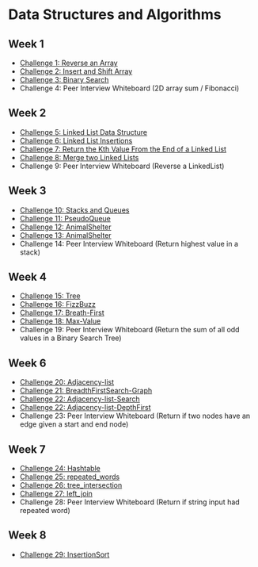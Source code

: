 # Data Structures and Algorithms

## Week 1

* [Challenge 1: Reverse an Array](./readme/reverse_array.md)
* [Challenge 2: Insert and Shift Array](./readme/array_shift.md)
* [Challenge 3: Binary Search](./readme/binary_search.md)
* Challenge 4: Peer Interview Whiteboard (2D array sum / Fibonacci)

## Week 2

* [Challenge 5: Linked List Data Structure](./readme/linked_list.md)
* [Challenge 6: Linked List Insertions](./readme/ll_insertions.md)
* [Challenge 7: Return the Kth Value From the End of a Linked List](./readme/ll_kth_from_end.md)
* [Challenge 8: Merge two Linked Lists](./readme/merged_lists.md)
* Challenge 9: Peer Interview Whiteboard (Reverse a LinkedList)

## Week 3
* [Challenge 10: Stacks and Queues](./readme/stacks_and_queues.md)
* [Challenge 11: PseudoQueue](./readme/pseudo_queue.md)
* [Challenge 12: AnimalShelter ](./readme/animal_shelter.md)
* [Challenge 13: AnimalShelter ](./readme/multi_bracket.md)
* Challenge 14: Peer Interview Whiteboard (Return highest value in a stack)

## Week 4
* [Challenge 15: Tree](./readme/tree.md)
* [Challenge 16: FizzBuzz](./readme/fizzbuzz.md)
* [Challenge 17: Breath-First](./readme/breath.md)
* [Challenge 18: Max-Value](./readme/max_tree_value.md)
* Challenge 19: Peer Interview Whiteboard (Return the sum of all odd values in a Binary Search Tree)

## Week 6
* [Challenge 20: Adjacency-list](./readme/adjacencyListGraph.md)
* [Challenge 21: BreadthFirstSearch-Graph](./readme/breadthFirstGraph.md)
* [Challenge 22: Adjacency-list-Search](./readme/adjacencyListGraphSearch.md)
* [Challenge 22: Adjacency-list-DepthFirst](./readme/adjacencyListDepthFirst.md)
* Challenge 23: Peer Interview Whiteboard (Return if two nodes have an edge given a start and end node)

## Week 7
* [Challenge 24: Hashtable](./readme/adjacencyListDepthFirst.md)
* [Challenge 25: repeated_words](./readme/repeated_words.md)
* [Challenge 26: tree_intersection](./readme/tree_intersection.md)
* [Challenge 27: left_join](./readme/left_join.md)
* Challenge 28: Peer Interview Whiteboard (Return if string input had repeated word)
## Week 8
* [Challenge 29: InsertionSort](./readme/inserton_sort.md)


